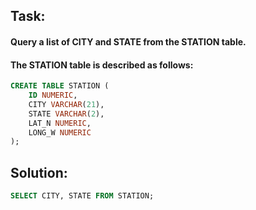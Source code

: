 ## **Task:**
#### Query a list of CITY and STATE from the STATION table.
#### The STATION table is described as follows:
```sql
CREATE TABLE STATION (
    ID NUMERIC,
    CITY VARCHAR(21),
    STATE VARCHAR(2),
    LAT_N NUMERIC,
    LONG_W NUMERIC
);
```
## **Solution:**
```sql
SELECT CITY, STATE FROM STATION;
```
